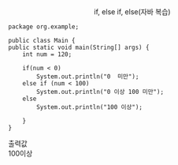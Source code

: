 <center>if, else if, else(자바 복습)</center>

    package org.example;

    public class Main {
    public static void main(String[] args) {
        int num = 120;

        if(num < 0)
            System.out.println("0  미만");
        else if (num < 100)
            System.out.println("0 이상 100 미만");
        else
            System.out.println("100 이상");

        }
    }

출력값<br>
100이상